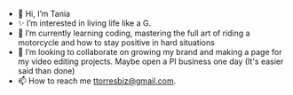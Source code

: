 - 👋  Hi, I’m Tania
- ✨  I’m interested in living life like a G.
- 🌱  I’m currently learning coding, mastering the full art of riding a motorcycle and how to stay positive in hard situations
- 💞️  I’m looking to collaborate on growing my brand and making a page for my video editing projects. Maybe open a PI business one day (It's easier said than done) 
- 📫  How to reach me ttorresbiz@gmail.com.

<!---
myfriendtania/myfriendtania is a ✨ special ✨ repository because its my `README.md` (this file) appears on your GitHub profile.
You can click the Preview link to take a look at your changes.
--->
